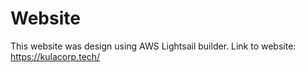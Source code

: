 # Website
This website was design using AWS Lightsail builder.
Link to website: https://kulacorp.tech/
